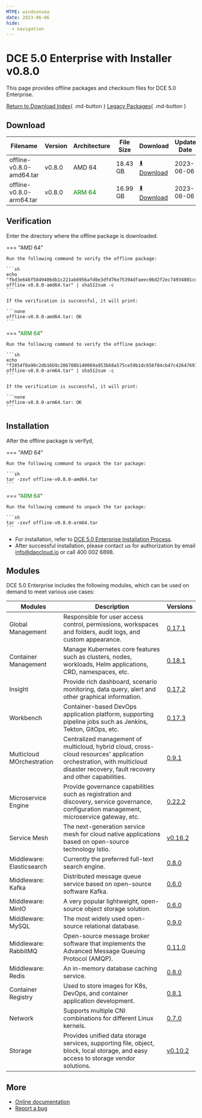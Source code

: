 ```yaml
---
MTPE: windsonsea
date: 2023-06-06
hide:
  - navigation
---
```


# DCE 5.0 Enterprise with Installer v0.8.0

This page provides offline packages and checksum files for DCE 5.0 Enterprise.

[Return to Download Index](../index.md#download-enterprise-package){ .md-button }
[Legacy Packages](./dce5-installer-history.md){ .md-button }

## Download

| Filename | Version | Architecture | File Size | Download | Update Date |
| -------- | ------- | ------------ | --------- | -------- | ----------- |
| offline-v0.8.0-amd64.tar | v0.8.0 | AMD 64 | 18.43 GB | [:arrow_down: Download](https://qiniu-download-public.daocloud.io/DaoCloud_Enterprise/dce5/offline-v0.8.0-amd64.tar) | 2023-06-06 |
| offline-v0.8.0-arm64.tar | v0.8.0 | <font color="green">ARM 64</font> | 16.99 GB | [:arrow_down: Download](https://qiniu-download-public.daocloud.io/DaoCloud_Enterprise/dce5/offline-v0.8.0-arm64.tar) | 2023-06-06 |

## Verification

Enter the directory where the offline package is downloaded.

=== "AMD 64"

    Run the following command to verify the offline package:

    ```sh
    echo "fbd3e646f5849406db1c221ab6956afd0e3dfd76e75394dfaeec06d2f2ec74934801cd7118c4bf2f51a3610dcb69fd7a010c613fcda3339abd20a1630029723e  offline-v0.8.0-amd64.tar" | sha512sum -c
    ```

    If the verification is successful, it will print:

    ```none
    offline-v0.8.0-amd64.tar: OK
    ```

=== "<font color="green">ARM 64</font>"

    Run the following command to verify the offline package:

    ```sh
    echo "f2854f0a90c2db16b9c206708b140069a953b68a575ce59b1dc656f84cb47c42647697067582e28e16175f4bfbcfcdb6c14d79c3d999c7646f1c58c40f1b35cc  offline-v0.8.0-arm64.tar" | sha512sum -c
    ```

    If the verification is successful, it will print:

    ```none
    offline-v0.8.0-arm64.tar: OK
    ```

## Installation

After the offline package is verifyd,

=== "AMD 64"

    Run the following command to unpack the tar package:

    ```sh
    tar -zxvf offline-v0.8.0-amd64.tar
    ```

=== "<font color="green">ARM 64</font>"

    Run the following command to unpack the tar package:

    ```sh
    tar -zxvf offline-v0.8.0-arm64.tar
    ```

- For installation, refer to [DCE 5.0 Enterprise Installation Process](../../install/commercial/start-install.md).
- After successful installation, please contact us for authorization by email info@daocloud.io or call 400 002 6898.

## Modules

DCE 5.0 Enterprise includes the following modules, which can be used on demand to meet various use cases:

| Modules | Description | Versions |
| ------- | ----------- | -------- |
| Global Management | Responsible for user access control, permissions, workspaces and folders, audit logs, and custom appearance. | [0.17.1](../../ghippo/intro/release-notes.md#v0171) |
| Container Management | Manage Kubernetes core features such as clusters, nodes, workloads, Helm applications, CRD, namespaces, etc. | [0.18.1](../../kpanda/intro/release-notes.md#v0181) |
| Insight | Provide rich dashboard, scenario monitoring, data query, alert and other graphical information. | [0.17.2](../../insight/intro/releasenote.md#v0172) |
| Workbench| Container-based DevOps application platform, supporting pipeline jobs such as Jenkins, Tekton, GitOps, etc. | [0.17.3](../../amamba/intro/release-notes.md#v0173) |
| Multicloud MOrchestration| Centralized management of multicloud, hybrid cloud, cross-cloud resources' application orchestration, with multicloud disaster recovery, fault recovery and other capabilities.| [0.9.1](../../kairship/intro/release-notes.md#v091) |
| Microservice Engine | Provide governance capabilities such as registration and discovery, service governance, configuration management, microservice gateway, etc. | [0.22.2](../../skoala/intro/release-notes.md#v0222) |
| Service Mesh | The next-generation service mesh for cloud native applications based on open-source technology Istio. | [v0.16.2](../../mspider/intro/release-notes.md#v0162) |
| Middleware: Elasticsearch | Currently the preferred full-text search engine. | [0.8.0](../../middleware/elasticsearch/release-notes.md#v080) |
| Middleware: Kafka | Distributed message queue service based on open-source software Kafka. | [0.6.0](../../middleware/kafka/release-notes.md#v060) |
| Middleware: MinIO | A very popular lightweight, open-source object storage solution. | [0.6.0](../../middleware/minio/release-notes.md#v060) |
| Middleware: MySQL | The most widely used open-source relational database. | [0.9.0](../../middleware/mysql/release-notes.md#v090) |
| Middleware: RabbitMQ| Open-source message broker software that implements the Advanced Message Queuing Protocol (AMQP). | [0.11.0](../../middleware/rabbitmq/release-notes.md#v0110) |
| Middleware: Redis | An in-memory database caching service. | [0.8.0](../../middleware/redis/release-notes.md#v080) |
| Container Registry | Used to store images for K8s, DevOps, and container application development. | [0.8.1](../../kangaroo/intro/release-notes.md#v080) |
| Network | Supports multiple CNI combinations for different Linux kernels. | [0.7.0](../../network/intro/releasenotes.md#v070) |
| Storage | Provides unified data storage services, supporting file, object, block, local storage, and easy access to storage vendor solutions. | [v0.10.2](../../storage/hwameistor/releasenotes.md#v0102) |

## More

- [Online documentation](../../dce/index.md)
- [Report a bug](https://github.com/DaoCloud/DaoCloud-docs/issues)
